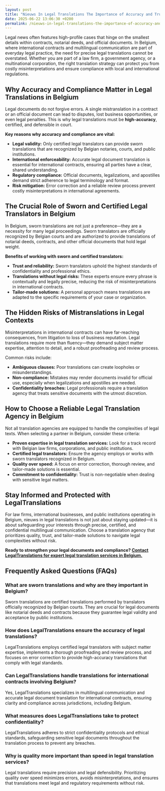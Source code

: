 ```yaml
---
layout: post
title: "Nieuws In Legal Translations The Importance of Accuracy and Trust"
date: 2025-06-22 13:06:30 +0200
permalink: /nieuws-in-legal-translations-the-importance-of-accuracy-and-trust/
---
```

Legal news often features high-profile cases that hinge on the smallest details within contracts, notarial deeds, and official documents. In Belgium, where international contracts and multilingual communication are part of everyday legal practice, the need for precise legal translations cannot be overstated. Whether you are part of a law firm, a government agency, or a multinational corporation, the right translation strategy can protect you from costly misinterpretations and ensure compliance with local and international regulations.

## Why Accuracy and Compliance Matter in Legal Translations in Belgium

Legal documents do not forgive errors. A single mistranslation in a contract or an official document can lead to disputes, lost business opportunities, or even legal penalties. This is why legal translations must be **high-accuracy**, certified, and defensible in court.

**Key reasons why accuracy and compliance are vital:**

- **Legal validity:** Only certified legal translators can provide sworn translations that are recognized by Belgian notaries, courts, and public institutions.
- **International enforceability:** Accurate legal document translation is essential for international contracts, ensuring all parties have a clear, shared understanding.
- **Regulatory compliance:** Official documents, legalizations, and apostilles demand strict adherence to legal terminology and format.
- **Risk mitigation:** Error correction and a reliable review process prevent costly misinterpretations in international agreements.

## The Crucial Role of Sworn and Certified Legal Translators in Belgium

In Belgium, sworn translations are not just a preference—they are a necessity for many legal proceedings. Sworn translators are officially recognized by Belgian courts and are authorized to provide translations of notarial deeds, contracts, and other official documents that hold legal weight.

**Benefits of working with sworn and certified translators:**

- **Trust and reliability:** Sworn translators uphold the highest standards of confidentiality and professional ethics.
- **Translations without legal risks:** These experts ensure every phrase is contextually and legally precise, reducing the risk of misinterpretations in international contracts.
- **Tailor-made solutions:** A personal approach means translations are adapted to the specific requirements of your case or organization.

## The Hidden Risks of Mistranslations in Legal Contexts

Misinterpretations in international contracts can have far-reaching consequences, from litigation to loss of business reputation. Legal translations require more than fluency—they demand subject matter expertise, attention to detail, and a robust proofreading and review process.

Common risks include:

- **Ambiguous clauses:** Poor translations can create loopholes or misunderstandings.
- **Non-compliance:** Mistakes may render documents invalid for official use, especially when legalizations and apostilles are needed.
- **Confidentiality breaches:** Legal professionals require a translation agency that treats sensitive documents with the utmost discretion.

## How to Choose a Reliable Legal Translation Agency in Belgium

Not all translation agencies are equipped to handle the complexities of legal texts. When selecting a partner in Belgium, consider these criteria:

- **Proven expertise in legal translation services:** Look for a track record with Belgian law firms, corporations, and public institutions.
- **Certified legal translators:** Ensure the agency employs or works with sworn translators recognized in Belgium.
- **Quality over speed:** A focus on error correction, thorough review, and tailor-made solutions is essential.
- **Commitment to confidentiality:** Trust is non-negotiable when dealing with sensitive legal matters.

## Stay Informed and Protected with LegalTranslations

For law firms, international businesses, and public institutions operating in Belgium, nieuws in legal translations is not just about staying updated—it is about safeguarding your interests through precise, certified, and confidential multilingual communication. Choose a translation agency that prioritizes quality, trust, and tailor-made solutions to navigate legal complexities without risk.

**Ready to strengthen your legal documents and compliance? [Contact LegalTranslations for expert legal translation services in Belgium.](https://www.legaltranslations.be/)**

## Frequently Asked Questions (FAQs)

### What are sworn translations and why are they important in Belgium?
Sworn translations are certified translations performed by translators officially recognized by Belgian courts. They are crucial for legal documents like notarial deeds and contracts because they guarantee legal validity and acceptance by public institutions.

### How does LegalTranslations ensure the accuracy of legal translations?
LegalTranslations employs certified legal translators with subject matter expertise, implements a thorough proofreading and review process, and focuses on error correction to provide high-accuracy translations that comply with legal standards.

### Can LegalTranslations handle translations for international contracts involving Belgium?
Yes, LegalTranslations specializes in multilingual communication and accurate legal document translation for international contracts, ensuring clarity and compliance across jurisdictions, including Belgium.

### What measures does LegalTranslations take to protect confidentiality?
LegalTranslations adheres to strict confidentiality protocols and ethical standards, safeguarding sensitive legal documents throughout the translation process to prevent any breaches.

### Why is quality more important than speed in legal translation services?
Legal translations require precision and legal defensibility. Prioritizing quality over speed minimizes errors, avoids misinterpretations, and ensures that translations meet legal and regulatory requirements without risk.

<script type="application/ld+json">
{
  "@context": "https://schema.org",
  "@type": "BlogPosting",
  "headline": "Nieuws In Legal Translations The Importance of Accuracy and Trust",
  "description": "Explore why accuracy and trust are vital in legal translation services in Belgium, focusing on sworn translations, certified legal translators, and mitigating risks in international contracts.",
  "author": {
    "@type": "Person",
    "name": "Legal Translations"
  },
  "publisher": {
    "@type": "Person",
    "name": "Legal Translations"
  },
  "mainEntityOfPage": {
    "@type": "WebPage",
    "@id": "https://www.legaltranslations.be/blog/nieuws-in-legal-translations-accuracy-and-trust"
  },
  "datePublished": "2024-06-01",
  "dateModified": "2024-06-01",
  "articleSection": [
    "Sworn translations",
    "Legal translations",
    "Multilingual communication",
    "International contracts",
    "Notarial deeds",
    "Official documents",
    "Legalizations & apostilles",
    "Proofreading and review",
    "Translation strategy",
    "Translation agency",
    "Quality over speed",
    "Tailor-made solutions and personal approach",
    "Trust & reliability",
    "Translations without legal risks",
    "Error correction",
    "Misinterpretations in international contracts"
  ],
  "keywords": "legal translation services, sworn translations, certified legal translators, accurate legal document translation, Belgium, international contracts, notarial deeds, legalizations, apostilles",
  "inLanguage": "nl-BE",
  "url": "https://www.legaltranslations.be/blog/nieuws-in-legal-translations-accuracy-and-trust"
}
</script>

<script type="application/ld+json">
{
  "@context": "https://schema.org",
  "@type": "FAQPage",
  "mainEntity": [
    {
      "@type": "Question",
      "name": "What are sworn translations and why are they important in Belgium?",
      "acceptedAnswer": {
        "@type": "Answer",
        "text": "Sworn translations are certified translations performed by translators officially recognized by Belgian courts. They are crucial for legal documents like notarial deeds and contracts because they guarantee legal validity and acceptance by public institutions."
      }
    },
    {
      "@type": "Question",
      "name": "How does LegalTranslations ensure the accuracy of legal translations?",
      "acceptedAnswer": {
        "@type": "Answer",
        "text": "LegalTranslations employs certified legal translators with subject matter expertise, implements a thorough proofreading and review process, and focuses on error correction to provide high-accuracy translations that comply with legal standards."
      }
    },
    {
      "@type": "Question",
      "name": "Can LegalTranslations handle translations for international contracts involving Belgium?",
      "acceptedAnswer": {
        "@type": "Answer",
        "text": "Yes, LegalTranslations specializes in multilingual communication and accurate legal document translation for international contracts, ensuring clarity and compliance across jurisdictions, including Belgium."
      }
    },
    {
      "@type": "Question",
      "name": "What measures does LegalTranslations take to protect confidentiality?",
      "acceptedAnswer": {
        "@type": "Answer",
        "text": "LegalTranslations adheres to strict confidentiality protocols and ethical standards, safeguarding sensitive legal documents throughout the translation process to prevent any breaches."
      }
    },
    {
      "@type": "Question",
      "name": "Why is quality more important than speed in legal translation services?",
      "acceptedAnswer": {
        "@type": "Answer",
        "text": "Legal translations require precision and legal defensibility. Prioritizing quality over speed minimizes errors, avoids misinterpretations, and ensures that translations meet legal and regulatory requirements without risk."
      }
    }
  ]
}
</script>